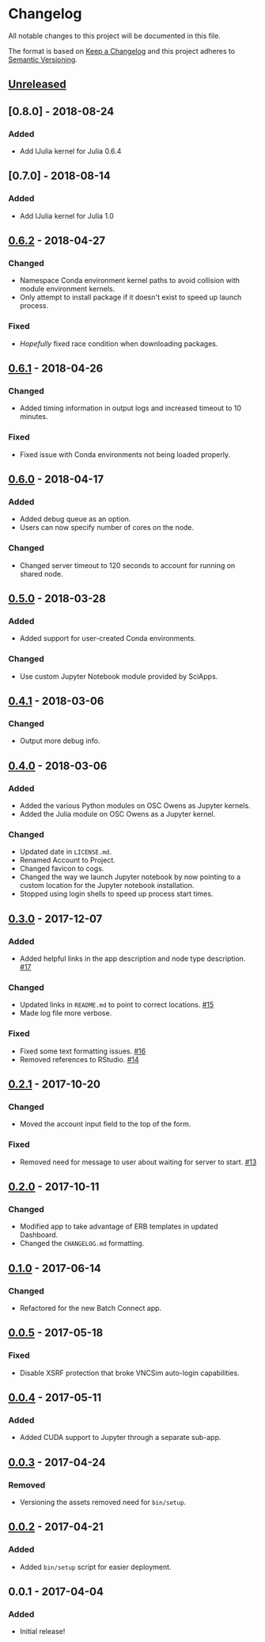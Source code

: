 # Changelog
All notable changes to this project will be documented in this file.

The format is based on [Keep a Changelog](http://keepachangelog.com/en/1.0.0/)
and this project adheres to [Semantic Versioning](http://semver.org/spec/v2.0.0.html).

## [Unreleased]

## [0.8.0] - 2018-08-24
### Added
- Add IJulia kernel for Julia 0.6.4

## [0.7.0] - 2018-08-14
### Added
- Add IJulia kernel for Julia 1.0

## [0.6.2] - 2018-04-27
### Changed
- Namespace Conda environment kernel paths to avoid collision with module
  environment kernels.
- Only attempt to install package if it doesn't exist to speed up launch
  process.

### Fixed
- *Hopefully* fixed race condition when downloading packages.

## [0.6.1] - 2018-04-26
### Changed
- Added timing information in output logs and increased timeout to 10 minutes.

### Fixed
- Fixed issue with Conda environments not being loaded properly.

## [0.6.0] - 2018-04-17
### Added
- Added debug queue as an option.
- Users can now specify number of cores on the node.

### Changed
- Changed server timeout to 120 seconds to account for running on shared node.

## [0.5.0] - 2018-03-28
### Added
- Added support for user-created Conda environments.

### Changed
- Use custom Jupyter Notebook module provided by SciApps.

## [0.4.1] - 2018-03-06
### Changed
- Output more debug info.

## [0.4.0] - 2018-03-06
### Added
- Added the various Python modules on OSC Owens as Jupyter kernels.
- Added the Julia module on OSC Owens as a Jupyter kernel.

### Changed
- Updated date in `LICENSE.md`.
- Renamed Account to Project.
- Changed favicon to cogs.
- Changed the way we launch Jupyter notebook by now pointing to a custom
  location for the Jupyter notebook installation.
- Stopped using login shells to speed up process start times.

## [0.3.0] - 2017-12-07
### Added
- Added helpful links in the app description and node type description.
  [#17](https://github.com/OSC/bc_osc_jupyter/issues/17)

### Changed
- Updated links in `README.md` to point to correct locations.
  [#15](https://github.com/OSC/bc_osc_jupyter/issues/15)
- Made log file more verbose.

### Fixed
- Fixed some text formatting issues.
  [#16](https://github.com/OSC/bc_osc_jupyter/issues/16)
- Removed references to RStudio.
  [#14](https://github.com/OSC/bc_osc_jupyter/issues/14)

## [0.2.1] - 2017-10-20
### Changed
- Moved the account input field to the top of the form.

### Fixed
- Removed need for message to user about waiting for server to start.
  [#13](https://github.com/OSC/bc_osc_jupyter/issues/13)

## [0.2.0] - 2017-10-11
### Changed
- Modified app to take advantage of ERB templates in updated Dashboard.
- Changed the `CHANGELOG.md` formatting.

## [0.1.0] - 2017-06-14
### Changed
- Refactored for the new Batch Connect app.

## [0.0.5] - 2017-05-18
### Fixed
- Disable XSRF protection that broke VNCSim auto-login capabilities.

## [0.0.4] - 2017-05-11
### Added
- Added CUDA support to Jupyter through a separate sub-app.

## [0.0.3] - 2017-04-24
### Removed
- Versioning the assets removed need for `bin/setup`.

## [0.0.2] - 2017-04-21
### Added
- Added `bin/setup` script for easier deployment.

## 0.0.1 - 2017-04-04
### Added
- Initial release!

[Unreleased]: https://github.com/OSC/bc_osc_jupyter/compare/v0.6.2...HEAD
[0.6.2]: https://github.com/OSC/bc_osc_jupyter/compare/v0.6.1...v0.6.2
[0.6.1]: https://github.com/OSC/bc_osc_jupyter/compare/v0.6.0...v0.6.1
[0.6.0]: https://github.com/OSC/bc_osc_jupyter/compare/v0.5.0...v0.6.0
[0.5.0]: https://github.com/OSC/bc_osc_jupyter/compare/v0.4.1...v0.5.0
[0.4.1]: https://github.com/OSC/bc_osc_jupyter/compare/v0.4.0...v0.4.1
[0.4.0]: https://github.com/OSC/bc_osc_jupyter/compare/v0.3.0...v0.4.0
[0.3.0]: https://github.com/OSC/bc_osc_jupyter/compare/v0.2.1...v0.3.0
[0.2.1]: https://github.com/OSC/bc_osc_jupyter/compare/v0.2.0...v0.2.1
[0.2.0]: https://github.com/OSC/bc_osc_jupyter/compare/v0.1.0...v0.2.0
[0.1.0]: https://github.com/OSC/bc_osc_jupyter/compare/v0.0.5...v0.1.0
[0.0.5]: https://github.com/OSC/bc_osc_jupyter/compare/v0.0.4...v0.0.5
[0.0.4]: https://github.com/OSC/bc_osc_jupyter/compare/v0.0.3...v0.0.4
[0.0.3]: https://github.com/OSC/bc_osc_jupyter/compare/v0.0.2...v0.0.3
[0.0.2]: https://github.com/OSC/bc_osc_jupyter/compare/v0.0.1...v0.0.2
